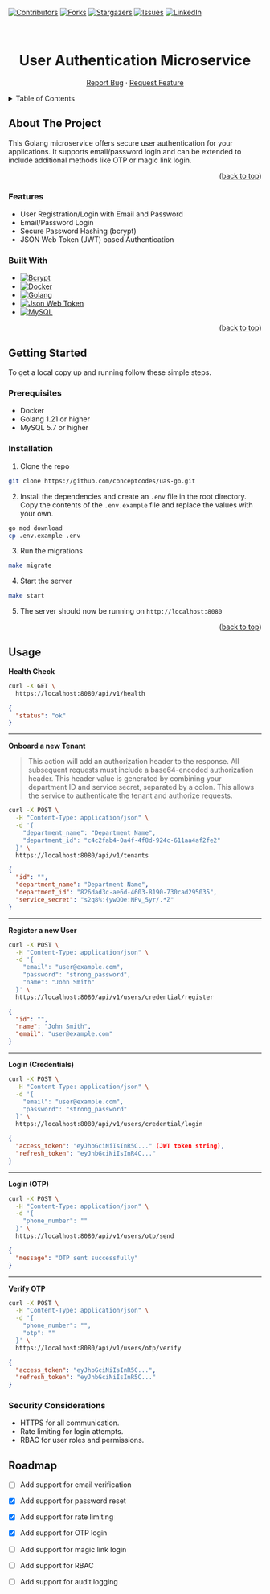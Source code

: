 <a name="readme-top"></a>

[![Contributors][contributors-shield]][contributors-url]
[![Forks][forks-shield]][forks-url]
[![Stargazers][stars-shield]][stars-url]
[![Issues][issues-shield]][issues-url]
[![LinkedIn][linkedin-shield]][linkedin-url]

<br />
<div align="center">
  <a href="https://github.com/conceptcodes/uas-go">
    <!-- REPLACE WITH HEADER -->
    <!-- <img src="public/logo.svg" alt="Logo" width="80" height="80"> -->
  </a>

<h1 align="center">User Authentication Microservice </h1>
  <p align="center">
    <a href="https://github.com/conceptcodes/uas-go/issues/new?assignees=&labels=&projects=&template=bug_report.md&title=">Report Bug</a>
    ·
    <a href="https://github.com/conceptcodes/uas-go/issues/new?assignees=&labels=&projects=&template=feature_request.md&title=">Request Feature</a>
  </p>
</div>

<details>
  <summary>Table of Contents</summary>
  <ol>
    <li>
      <a href="#about-the-project">About The Project</a>
      <ul>
        <li><a href="#features">Features</a></li>
        <li><a href="#built-with">Built With</a></li>
      </ul>
    </li>
    <li>
      <a href="#getting-started">Getting Started</a>
      <ul>
        <li><a href="#prerequisites">Prerequisites</a></li>
        <li><a href="#installation">Installation</a></li>
      </ul>
    </li>
    <li>
      <a href="#usage">Usage</a>
    </li>
    <li><a href="#roadmap">Roadmap</a></li>
    <li><a href="#contributing">Contributing</a></li>
    <li><a href="#license">License</a></li>
    <li><a href="#contact">Contact</a></li>
  </ol>
</details>

## About The Project

This Golang microservice offers secure user authentication for your applications. It supports email/password login and can be extended to include additional methods like OTP or magic link login.

<p align="right">(<a href="#readme-top">back to top</a>)</p>


### Features

- User Registration/Login with Email and Password
- Email/Password Login
- Secure Password Hashing (bcrypt)
- JSON Web Token (JWT) based Authentication


### Built With

- [![Bcrypt][bcrypt-shield]][bcrypt-url]
- [![Docker][Docker]][docker-url]
- [![Golang][Golang]][golang-url]
- [![Json Web Token][JWT]][jwt-url]
- [![MySQL][mysql-shield]][mysql-url]


<p align="right">(<a href="#readme-top">back to top</a>)</p>


## Getting Started

To get a local copy up and running follow these simple steps. 

### Prerequisites

- Docker
- Golang 1.21 or higher
- MySQL 5.7 or higher

### Installation

1. Clone the repo
  ```sh
  git clone https://github.com/conceptcodes/uas-go.git
  ```

2. Install the dependencies and create an `.env` file in the root directory. Copy the contents of the `.env.example` file and replace the values with your own.
  ```sh
  go mod download 
  cp .env.example .env
  ```

3. Run the migrations
  ```sh
  make migrate
  ```

4. Start the server
  ```sh
  make start
  ```

5. The server should now be running on `http://localhost:8080`

<p align="right">(<a href="#readme-top">back to top</a>)</p>


## Usage


**Health Check**

```sh
curl -X GET \
  https://localhost:8080/api/v1/health
```
```json
{
  "status": "ok"
}
```

---

**Onboard a new Tenant**

> This action will add an authorization header to the response. All subsequent requests must include a base64-encoded authorization header. This header value is generated by combining your department ID and service secret, separated by a colon. This allows the service to authenticate the tenant and authorize requests.

```sh
curl -X POST \
  -H "Content-Type: application/json" \
  -d '{
    "department_name": "Department Name",
    "department_id": "c4c2fab4-0a4f-4f8d-924c-611aa4af2fe2"
  }' \
  https://localhost:8080/api/v1/tenants
```
```json
{
  "id": "",
  "department_name": "Department Name",
  "department_id": "826dad3c-ae6d-4603-8190-730cad295035",
  "service_secret": "s2q8%:{ywQOe:NPv_5yr/.*Z"
}
```

---

**Register a new User**

```sh
curl -X POST \
  -H "Content-Type: application/json" \
  -d '{
    "email": "user@example.com",
    "password": "strong_password",
    "name": "John Smith"
  }' \
  https://localhost:8080/api/v1/users/credential/register
```
```json
{
  "id": "",
  "name": "John Smith",
  "email": "user@example.com"
}
```

---

**Login (Credentials)**

```sh
curl -X POST \
  -H "Content-Type: application/json" \
  -d '{
    "email": "user@example.com",
    "password": "strong_password"
  }' \
  https://localhost:8080/api/v1/users/credential/login
```
```json
{
  "access_token": "eyJhbGciNiIsInR5C..." (JWT token string),
  "refresh_token": "eyJhbGciNiIsInR4C..." 
}
```

---

**Login (OTP)**

```sh
curl -X POST \
  -H "Content-Type: application/json" \
  -d '{
    "phone_number": ""
  }' \
  https://localhost:8080/api/v1/users/otp/send
```
```json
{
  "message": "OTP sent successfully"
}
```

---

**Verify OTP**

```sh
curl -X POST \
  -H "Content-Type: application/json" \
  -d '{
    "phone_number": "",
    "otp": ""
  }' \
  https://localhost:8080/api/v1/users/otp/verify
```
```json
{
  "access_token": "eyJhbGciNiIsInR5C...",
  "refresh_token": "eyJhbGciNiIsInR5C..."
}
```


### Security Considerations

- HTTPS for all communication.
- Rate limiting for login attempts.
- RBAC for user roles and permissions.


## Roadmap
- [ ] Add support for email verification
- [x] Add support for password reset
- [x] Add support for rate limiting
- [x] Add support for OTP login
- [ ] Add support for magic link login
- [ ] Add support for RBAC
- [ ] Add support for audit logging



[contributors-shield]: https://img.shields.io/github/contributors/conceptcodes/uas-go.svg?style=for-the-badge
[contributors-url]: https://github.com/conceptcodes/uas-go/graphs/contributors
[forks-shield]: https://img.shields.io/github/forks/conceptcodes/uas-go.svg?style=for-the-badge
[forks-url]: https://github.com/conceptcodes/uas-go/network/members
[stars-shield]: https://img.shields.io/github/stars/conceptcodes/uas-go.svg?style=for-the-badge
[stars-url]: https://github.com/conceptcodes/uas-go/stargazers
[issues-shield]: https://img.shields.io/github/issues/conceptcodes/uas-go.svg?style=for-the-badge
[issues-url]: https://github.com/conceptcodes/uas-go/issues
[linkedin-shield]: https://img.shields.io/badge/-LinkedIn-black.svg?style=for-the-badge&logo=linkedin&colorB=555
[linkedin-url]: https://linkedin.com/in/david-ojo-66a12a147
[Golang]: https://img.shields.io/badge/-Golang-00ADD8?style=for-the-badge&logo=go&logoColor=white
[golang-url]: https://golang.org/
[Docker]: https://img.shields.io/badge/-Docker-2496ED?style=for-the-badge&logo=docker&logoColor=white
[docker-url]: https://www.docker.com/
[JWT]: https://img.shields.io/badge/-JWT-000000?style=for-the-badge&logo=json-web-tokens&logoColor=white
[jwt-url]: https://jwt.io/
[bcrypt-shield]: https://img.shields.io/badge/-Bcrypt-00599C?style=for-the-badge&logo=bcrypt&logoColor=white
[bcrypt-url]: https://www.npmjs.com/package/bcrypt
[mysql-shield]: https://img.shields.io/badge/-MySQL-4479A1?style=for-the-badge&logo=mysql&logoColor=white
[mysql-url]: https://www.mysql.com/


